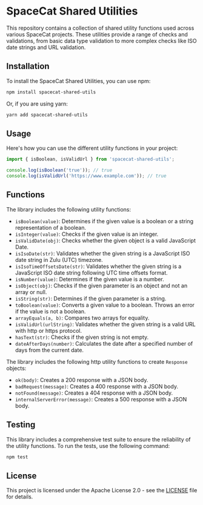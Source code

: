 # SpaceCat Shared Utilities

This repository contains a collection of shared utility functions used across various SpaceCat projects. These utilities provide a range of checks and validations, from basic data type validation to more complex checks like ISO date strings and URL validation.

## Installation

To install the SpaceCat Shared Utilities, you can use npm:

```bash
npm install spacecat-shared-utils
```

Or, if you are using yarn:

```bash
yarn add spacecat-shared-utils
```

## Usage

Here's how you can use the different utility functions in your project:

```javascript
import { isBoolean, isValidUrl } from 'spacecat-shared-utils';

console.log(isBoolean('true')); // true
console.log(isValidUrl('https://www.example.com')); // true
```

## Functions

The library includes the following utility functions:

- `isBoolean(value)`: Determines if the given value is a boolean or a string representation of a boolean.
- `isInteger(value)`: Checks if the given value is an integer.
- `isValidDate(obj)`: Checks whether the given object is a valid JavaScript Date.
- `isIsoDate(str)`: Validates whether the given string is a JavaScript ISO date string in Zulu (UTC) timezone.
- `isIsoTimeOffsetsDate(str)`: Validates whether the given string is a JavaScript ISO date string following UTC time offsets format.
- `isNumber(value)`: Determines if the given value is a number.
- `isObject(obj)`: Checks if the given parameter is an object and not an array or null.
- `isString(str)`: Determines if the given parameter is a string.
- `toBoolean(value)`: Converts a given value to a boolean. Throws an error if the value is not a boolean.
- `arrayEquals(a, b)`: Compares two arrays for equality.
- `isValidUrl(urlString)`: Validates whether the given string is a valid URL with http or https protocol.
- `hasText(str)`: Checks if the given string is not empty.
- `dateAfterDays(number)`: Calculates the date after a specified number of days from the current date.

The library includes the following http utility functions to create `Response` objects:

- `ok(body)`: Creates a 200 response with a JSON body.
- `badRequest(message)`: Creates a 400 response with a JSON body.
- `notFound(message)`: Creates a 404 response with a JSON body.
- `internalServerError(message)`: Creates a 500 response with a JSON body.

## Testing

This library includes a comprehensive test suite to ensure the reliability of the utility functions. To run the tests, use the following command:

```bash
npm test
```

## License

This project is licensed under the Apache License 2.0 - see the [LICENSE](LICENSE.txt) file for details.
